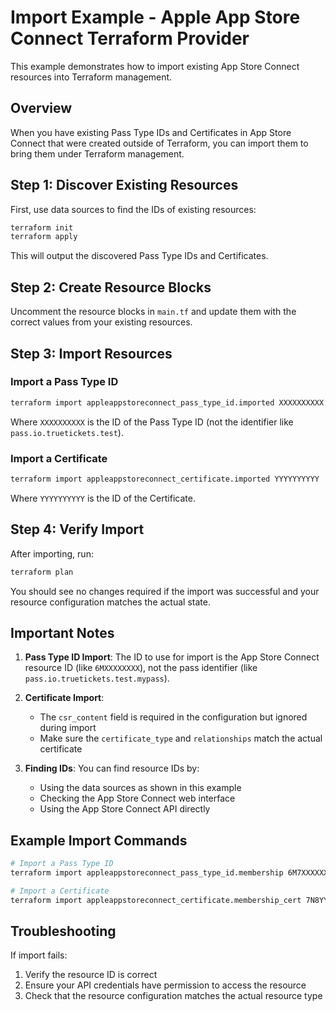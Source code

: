 # Import Example - Apple App Store Connect Terraform Provider

This example demonstrates how to import existing App Store Connect
resources into Terraform management.

## Overview

When you have existing Pass Type IDs and Certificates in App Store
Connect that were created outside of Terraform, you can import them to
bring them under Terraform management.

## Step 1: Discover Existing Resources

First, use data sources to find the IDs of existing resources:

```bash
terraform init
terraform apply
```

This will output the discovered Pass Type IDs and Certificates.

## Step 2: Create Resource Blocks

Uncomment the resource blocks in `main.tf` and update them with the
correct values from your existing resources.

## Step 3: Import Resources

### Import a Pass Type ID

```bash
terraform import appleappstoreconnect_pass_type_id.imported XXXXXXXXXX
```

Where `XXXXXXXXXX` is the ID of the Pass Type ID (not the identifier
like `pass.io.truetickets.test`).

### Import a Certificate

```bash
terraform import appleappstoreconnect_certificate.imported YYYYYYYYYY
```

Where `YYYYYYYYYY` is the ID of the Certificate.

## Step 4: Verify Import

After importing, run:

```bash
terraform plan
```

You should see no changes required if the import was successful and your
resource configuration matches the actual state.

## Important Notes

1. **Pass Type ID Import**: The ID to use for import is the App Store
   Connect resource ID (like `6MXXXXXXXX`), not the pass identifier
   (like `pass.io.truetickets.test.mypass`).

2. **Certificate Import**:

    - The `csr_content` field is required in the configuration but
      ignored during import
    - Make sure the `certificate_type` and `relationships` match the
      actual certificate

3. **Finding IDs**: You can find resource IDs by:
    - Using the data sources as shown in this example
    - Checking the App Store Connect web interface
    - Using the App Store Connect API directly

## Example Import Commands

```bash
# Import a Pass Type ID
terraform import appleappstoreconnect_pass_type_id.membership 6M7XXXXXXX

# Import a Certificate
terraform import appleappstoreconnect_certificate.membership_cert 7N8YYYYYYY
```

## Troubleshooting

If import fails:

1. Verify the resource ID is correct
2. Ensure your API credentials have permission to access the resource
3. Check that the resource configuration matches the actual resource
   type
